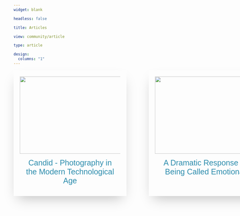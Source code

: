 ```yaml
---
widget: blank

headless: false

title: Articles

view: community/article

type: article

design:
  columns: "1"
---
```

<html>
	<body>
		<div class="grid-container">
			<div class="ui card">
			<div class="image">
				<img src=
"/candid/DSC_3167 (1).jpg">
			</div>
			<div class="content">
			</div>
		<a method="get" href="/candid/">
    <button class="btn1"type="submit">Candid - Photography in the Modern Technological Age</button>
</a>	
		</div>
	</body>
	<body>
		<div class="grid-container">
			<div class="ui card">
			<div class="image">
				<img src=
"/dramatizing-women/featured.jpg">
			</div>
			<div class="content">
			</div>
		<a method="get" href="/dramatizing-women/">
    <button class="btn1"type="submit">A Dramatic Response to Being Called Emotional</button>
</a>	
		</div>
	</body>
	<body>
		<div class="grid-container">
			<div class="ui card">
			<div class="image">
				<img src=
"/public-art/featured.jpg">
			</div>
			<div class="content">
			</div>
		<a method="get" href="/public-art/">
    <button class="btn1"type="submit">Public Art, Profit, and Climate Change</button>
</a>	
		</div>
	</body>
</html>


<html>
<style>
.grid-container{
  display: grid;
  grid-template-columns: repeat(3, 325px);
  grid-auto-rows: auto;
  grid-gap: 7rem;
}
img {
  height: 250px;
  width: 3000px;
  vertical-align: middle;
}
.card{
  width: 325px;
  padding: 20px;
  text-align: center;
  background: transparent;
  border: 0;
  box-shadow: 0 20px 40px -14px rgba(0, 0, 0, 0.25);
  display: flex;
  flex-direction: column;
  overflow: hidden;
}
.btn1 {
  color: hsla(195, 58%, 43%, 1.0);
  font-size: 25px;
  border: 0;
  font-weight: 50;
  width: 100%;
  cursor: pointer;
  background: transparent;
  padding: 15px;
}
.btn1:hover {
  background-color: #e9ecee;
}
</style>
</html>